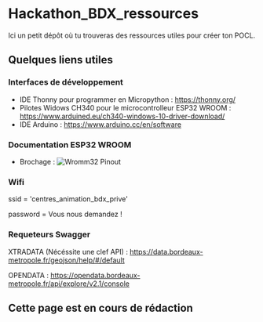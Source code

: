 # Hackathon_BDX_ressources
Ici un petit dépôt où tu trouveras des ressources utiles pour créer ton POCL.

## Quelques liens utiles
### Interfaces de développement
- IDE Thonny pour programmer en Micropython : https://thonny.org/
- Pilotes Widows CH340 pour le microcontrolleur ESP32 WROOM : https://www.arduined.eu/ch340-windows-10-driver-download/
- IDE Arduino : https://www.arduino.cc/en/software

### Documentation ESP32 WROOM
- Brochage :
![Wromm32 Pinout](https://mischianti.org/wp-content/uploads/2021/03/ESP32-DOIT-DEV-KIT-v1-pinout-mischianti-1536x752.jpg)

### Wifi

ssid = 'centres_animation_bdx_prive'

password = Vous nous demandez !

### Requeteurs Swagger

XTRADATA (Nécéssite une clef API) : https://data.bordeaux-metropole.fr/geojson/help/#/default

OPENDATA : https://opendata.bordeaux-metropole.fr/api/explore/v2.1/console

## Cette page est en cours de rédaction
